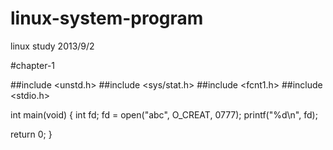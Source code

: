 linux-system-program
====================

linux study 2013/9/2

#chapter-1

##include <unstd.h>
##include <sys/stat.h>
##include <fcnt1.h>
##include <stdio.h>

int main(void)
{
  int fd;
  fd = open("abc", O_CREAT, 0777);
  printf("%d\n", fd);
  
  return 0;
}

